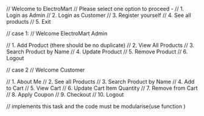 // Welcome to ElectroMart
// Please select one option to proceed -
// 1. Login as Admin
// 2. Login as Customer
// 3. Register yourself
// 4. See all products
// 5. Exit



// case 1:
// Welcome ElectroMart Admin

// 1. Add Product (there should be no duplicate)
// 2. View All Products
// 3. Search Product by Name
// 4. Update Product
// 5. Remove Product
// 6. Logout


// case 2
// Welcome Customer

// 1. About Me
// 2. See all Products
// 3. Search Product by Name
// 4. Add to Cart
// 5. View Cart
// 6. Update Cart Item Quantity
// 7. Remove from Cart
// 8. Apply Coupon
// 9. Checkout
// 10. Logout


// implements this task and the code must be modularise(use function )
